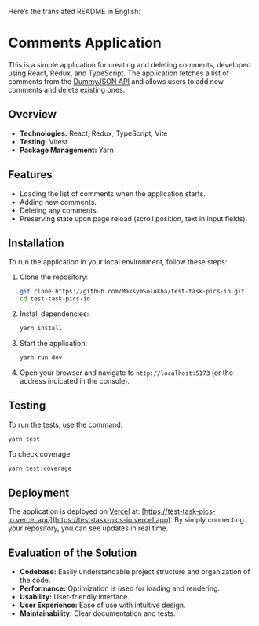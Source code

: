 Here’s the translated README in English:

# Comments Application

This is a simple application for creating and deleting comments, developed using React, Redux, and TypeScript. The application fetches a list of comments from the [DummyJSON API](https://dummyjson.com/comments) and allows users to add new comments and delete existing ones.

## Overview

- **Technologies:** React, Redux, TypeScript, Vite
- **Testing:** Vitest
- **Package Management:** Yarn

## Features

- Loading the list of comments when the application starts.
- Adding new comments.
- Deleting any comments.
- Preserving state upon page reload (scroll position, text in input fields).

## Installation

To run the application in your local environment, follow these steps:

1. Clone the repository:

   ```bash
   git clone https://github.com/MaksymSolokha/test-task-pics-io.git
   cd test-task-pics-io
   ```

2. Install dependencies:

   ```bash
   yarn install
   ```

3. Start the application:

   ```bash
   yarn run dev
   ```

4. Open your browser and navigate to `http://localhost:5173` (or the address indicated in the console).

## Testing

To run the tests, use the command:

```bash
yarn test
```

To check coverage:

```bash
yarn test:coverage
```

## Deployment

The application is deployed on [Vercel](https://vercel.com/) at: [https://test-task-pics-io.vercel.app](https://test-task-pics-io.vercel.app). By simply connecting your repository, you can see updates in real time.

## Evaluation of the Solution

- **Codebase:** Easily understandable project structure and organization of the code.
- **Performance:** Optimization is used for loading and rendering.
- **Usability:** User-friendly interface.
- **User Experience:** Ease of use with intuitive design.
- **Maintainability:** Clear documentation and tests.
